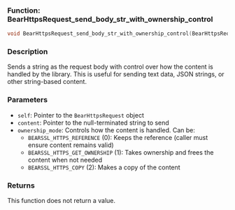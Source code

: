 ### Function: BearHttpsRequest_send_body_str_with_ownership_control
```c
void BearHttpsRequest_send_body_str_with_ownership_control(BearHttpsRequest *self, char *content, short ownership_mode);
```
### Description
Sends a string as the request body with control over how the content is handled by the library. This is useful for sending text data, JSON strings, or other string-based content.

### Parameters
- `self`: Pointer to the `BearHttpsRequest` object
- `content`: Pointer to the null-terminated string to send
- `ownership_mode`: Controls how the content is handled. Can be:
  - `BEARSSL_HTTPS_REFERENCE` (0): Keeps the reference (caller must ensure content remains valid)
  - `BEARSSL_HTTPS_GET_OWNERSHIP` (1): Takes ownership and frees the content when not needed
  - `BEARSSL_HTTPS_COPY` (2): Makes a copy of the content

### Returns
This function does not return a value.
